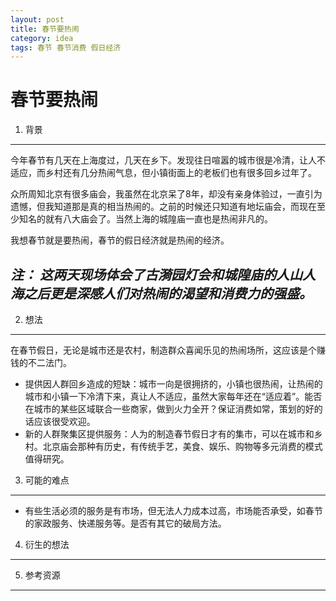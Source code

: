 ```yaml
---
layout: post
title: 春节要热闹
category: idea
tags: 春节 春节消费 假日经济 
---
```


春节要热闹
===============

1. 背景
---------------
今年春节有几天在上海度过，几天在乡下。发现往日喧嚣的城市很是冷清，让人不适应，而乡村还有几分热闹气息，但小镇街面上的老板们也有很多回乡过年了。

众所周知北京有很多庙会，我虽然在北京呆了8年，却没有亲身体验过，一直引为遗憾，但我知道那是真的相当热闹的。之前的时候还只知道有地坛庙会，而现在至少知名的就有八大庙会了。当然上海的城隍庙一直也是热闹非凡的。

我想春节就是要热闹，春节的假日经济就是热闹的经济。
## _注： 这两天现场体会了古漪园灯会和城隍庙的人山人海之后更是深感人们对热闹的渴望和消费力的强盛。_

2. 想法
---------------
在春节假日，无论是城市还是农村，制造群众喜闻乐见的热闹场所，这应该是个赚钱的不二法门。

- 提供因人群回乡造成的短缺：城市一向是很拥挤的，小镇也很热闹，让热闹的城市和小镇一下冷清下来，真让人不适应，虽然大家每年还在“适应着”。能否在城市的某些区域联合一些商家，做到火力全开？保证消费如常，策划的好的话应该很受欢迎。
- 新的人群聚集区提供服务：人为的制造春节假日才有的集市，可以在城市和乡村。北京庙会那种有历史，有传统手艺，美食、娱乐、购物等多元消费的模式值得研究。

3. 可能的难点
---------------
- 有些生活必须的服务是有市场，但无法人力成本过高，市场能否承受，如春节的家政服务、快递服务等。是否有其它的破局方法。

4. 衍生的想法
---------------

5. 参考资源
---------------
